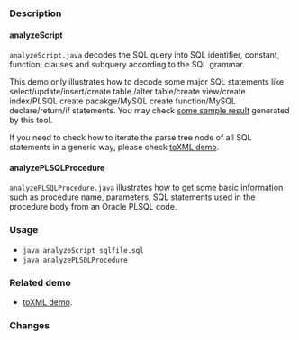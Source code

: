 ### Description
#### analyzeScript
`analyzeScript.java` decodes the SQL query into SQL identifier, constant, function, 
clauses and subquery according to the SQL grammar. 

This demo only illustrates how to decode some major SQL statements like select/update/insert/create table
/alter table/create view/create index/PLSQL create pacakge/MySQL create function/MySQL declare/return/if statements.
You may check [some sample result](http://sqlparser.com/decoding-sql-grammar.php) generated by this tool.

If you need to check how to iterate the parse tree node of all SQL statements in a generic way, 
please check [toXML demo](../visitors).

#### analyzePLSQLProcedure
`analyzePLSQLProcedure.java` illustrates how to get some basic information such as procedure name, parameters,
SQL statements used in the procedure body from an Oracle PLSQL code. 

 
### Usage
-  `java analyzeScript sqlfile.sql`
-  `java analyzePLSQLProcedure`


### Related demo
* [toXML demo](../visitors).

### Changes
